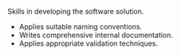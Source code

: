 Skills in developing the software solution.
- Applies suitable naming conventions.
- Writes comprehensive internal documentation.
- Applies appropriate validation techniques.